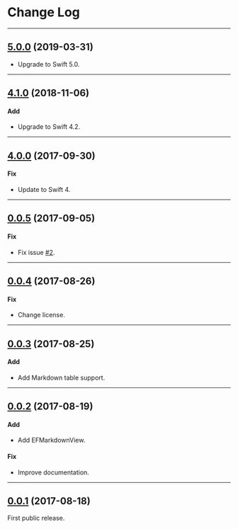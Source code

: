 # Change Log

-----

## [5.0.0](https://github.com/EFPrefix/EFMarkdown/releases/tag/5.0.0) (2019-03-31)

* Upgrade to Swift 5.0.

---

## [4.1.0](https://github.com/EFPrefix/EFMarkdown/releases/tag/4.1.0) (2018-11-06)

#### Add

* Upgrade to Swift 4.2.

---

## [4.0.0](https://github.com/EFPrefix/EFMarkdown/releases/tag/4.0.0) (2017-09-30)

#### Fix

* Update to Swift 4.

---

## [0.0.5](https://github.com/EFPrefix/EFMarkdown/releases/tag/0.0.5) (2017-09-05)

#### Fix

* Fix issue [#2](https://github.com/EFPrefix/EFMarkdown/issues/21).

---

## [0.0.4](https://github.com/EFPrefix/EFMarkdown/releases/tag/0.0.4) (2017-08-26)

#### Fix

* Change license.

---

## [0.0.3](https://github.com/EFPrefix/EFMarkdown/releases/tag/0.0.3) (2017-08-25)

#### Add

* Add Markdown table support.

---

## [0.0.2](https://github.com/EFPrefix/EFMarkdown/releases/tag/0.0.2) (2017-08-19)

#### Add

* Add EFMarkdownView.

#### Fix

* Improve documentation.

---

## [0.0.1](https://github.com/EFPrefix/EFMarkdown/releases/tag/0.0.1) (2017-08-18)

First public release.

